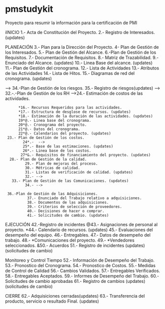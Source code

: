 # pmstudykit
Proyecto para resumir la información para la certificación de PMI

iINICIO
1.- Acta de Constitución del Proyecto. 
2.- Registro de Interesados. (updates)

PLANEACIÓN
3.- Plan para la Dirección del Proyecto. 
     4- Plan de Gestión de los Interesados. 
     5.- Plan de Gestión del Alcance. 
           6.-Plan de Gestión de los Requisitos. 
           7.-  Documentación de Requisitos.
           8.-  Matriz de Trazabilidad.
           9.-  Enunciado del Alcance. (updates)
          10.- Linea Base del alcance. (updates)
     11.- Plan de Gestión del cronograma.
           12.- Lista de Actividades
           13.- Atributos de las Actividades
           14.- Lista de Hitos. 
           15.- Diagramas de red del cronograma. (updates)

  --> 34.-Plan de Gestión de los riesgos.
          35.- Registro de riesgos(updates)
 --> 32.-.-Plan de Gestión de los RH
       -->24.- Estimación de costos de las actividades.
     
          *16.- Recursos Requeridos para las actividades.
          *17.- Estructura de desglose de recursos. (updates)
          *18.- Estimación de la duración de las actividades. (updates)
          19*@.- Linea base del cronograma.
          20*@.- Cronograma del proyecto.
          21*@.- Datos del cronograma.
          22*@.- Calendarios del proyecto. (updates)
     23.- Plan de Gestión de los costos.
            24*.-  -->
            25*.- Base de las estimaciones. (updates)
            26*.- Linea base de los costos.
           27*&.- Requisitos de financiamiento del proyecto. (updates)
      28.- Plan de Gestión de la calidad.
             29.- Plan de mejoras del proceso.
             30.- Métricas de calidad.
             31.- Listas de verificación de calidad. (updates)
             32.- -->
       33.- Plan de Gestión de las Comunicaciones. (updates)
             34.- -->
             
     36.-Plan de Gestión de las Adquisiciones.
              37.- Enunciado del Trabajo relativo a adquisiciones.
              38.- Documentos de las adquisiciones.
              39.- Criterios de selección de proveedores.
              40.- Decisiones de hacer o comprar.
              41.- Solicitudes de cambio. (updates) 

EJECUCIÓN
42.-Registro de incidentes
@43.- Asignaciones de personal al proyecto.
*44.- Calendario de recursos. (updates)
45.- Evaluaciones del desempeño del equipo.
46.- Entregables.
47.- Datos de desempeño del trabajo.
48.- *Comunicaciones del proyecto.
49.- *Vendedores seleccionados.
&50.- Acuerdos
51.- Registro de incidentes
 (updates)(solicitudes de cambio) 


Monitoreo y Control
Tiempo
52.- Información de Desempeño del Trabajo.
53.- Pronostico del Cronograma.
54.- Pronostico de Costos.
55.- Medidas de Control de Calidad
56.- Cambios Validados.
57.- Entregables Verificados.
58.- Entregables Aceptados.
59.- Informes de Desempeño del Trabajo.
60.- Solicitudes de cambio aprobadas
61.- Registro de cambios
(updates)(solicitudes de cambio) 

CIERRE
62.- Adquisiciones cerradas(updates)
63.- Transferencia del producto, servicio o resultado Final. (updates)
